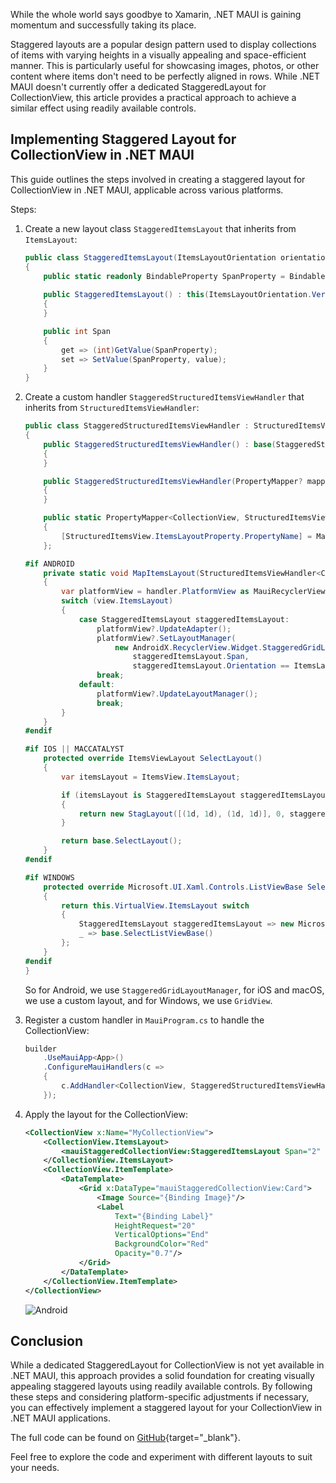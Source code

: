 While the whole world says goodbye to Xamarin, .NET MAUI is gaining momentum and successfully taking its place.

Staggered layouts are a popular design pattern used to display collections of items with varying heights in a visually appealing and space-efficient manner. This is particularly useful for showcasing images, photos, or other content where items don't need to be perfectly aligned in rows. While .NET MAUI doesn't currently offer a dedicated StaggeredLayout for CollectionView, this article provides a practical approach to achieve a similar effect using readily available controls.

## Implementing Staggered Layout for CollectionView in .NET MAUI

This guide outlines the steps involved in creating a staggered layout for CollectionView in .NET MAUI, applicable across various platforms.

Steps:

1. Create a new layout class `StaggeredItemsLayout` that inherits from `ItemsLayout`:

    ```csharp
    public class StaggeredItemsLayout(ItemsLayoutOrientation orientation) : ItemsLayout(orientation)
    {
        public static readonly BindableProperty SpanProperty = BindableProperty.Create(nameof(Span), typeof(int), typeof(StaggeredItemsLayout), default(int));
        
        public StaggeredItemsLayout() : this(ItemsLayoutOrientation.Vertical)
        { 
        }

        public int Span
        {
            get => (int)GetValue(SpanProperty);
            set => SetValue(SpanProperty, value);
        }
    }
    ```

1. Create a custom handler `StaggeredStructuredItemsViewHandler` that inherits from `StructuredItemsViewHandler`:

    ```csharp
    public class StaggeredStructuredItemsViewHandler : StructuredItemsViewHandler<CollectionView>
    {
        public StaggeredStructuredItemsViewHandler() : base(StaggeredStructuredItemsViewMapper)
        {
        }

        public StaggeredStructuredItemsViewHandler(PropertyMapper? mapper = null) : base(mapper ?? StaggeredStructuredItemsViewMapper)
        {
        }

        public static PropertyMapper<CollectionView, StructuredItemsViewHandler<CollectionView>> StaggeredStructuredItemsViewMapper = new(StructuredItemsViewMapper)
        {
            [StructuredItemsView.ItemsLayoutProperty.PropertyName] = MapItemsLayout
        };

    #if ANDROID
        private static void MapItemsLayout(StructuredItemsViewHandler<CollectionView> handler, CollectionView view)
        {
            var platformView = handler.PlatformView as MauiRecyclerView<CollectionView, ItemsViewAdapter<CollectionView, IItemsViewSource>, IItemsViewSource>;
            switch (view.ItemsLayout)
            {
                case StaggeredItemsLayout staggeredItemsLayout:
                    platformView?.UpdateAdapter();
                    platformView?.SetLayoutManager(
                        new AndroidX.RecyclerView.Widget.StaggeredGridLayoutManager(
                            staggeredItemsLayout.Span, 
                            staggeredItemsLayout.Orientation == ItemsLayoutOrientation.Horizontal ? AndroidX.RecyclerView.Widget.StaggeredGridLayoutManager.Horizontal : AndroidX.RecyclerView.Widget.StaggeredGridLayoutManager.Vertical));
                    break;
                default:
                    platformView?.UpdateLayoutManager();
                    break;
            }
        }
    #endif

    #if IOS || MACCATALYST
        protected override ItemsViewLayout SelectLayout()
        {
            var itemsLayout = ItemsView.ItemsLayout;

            if (itemsLayout is StaggeredItemsLayout staggeredItemsLayout)
            {
                return new StagLayout([(1d, 1d), (1d, 1d)], 0, staggeredItemsLayout, ItemSizingStrategy.MeasureAllItems);
            }

            return base.SelectLayout();
        }
    #endif

    #if WINDOWS
        protected override Microsoft.UI.Xaml.Controls.ListViewBase SelectListViewBase()
        {
            return this.VirtualView.ItemsLayout switch
            {
                StaggeredItemsLayout staggeredItemsLayout => new Microsoft.UI.Xaml.Controls.GridView() { },
                _ => base.SelectListViewBase()
            };
        }
    #endif
    }
    ```

    So for Android, we use `StaggeredGridLayoutManager`, for iOS and macOS, we use a custom layout, and for Windows, we use `GridView`.

1. Register a custom handler in `MauiProgram.cs` to handle the CollectionView:

    ```csharp
    builder
        .UseMauiApp<App>()
        .ConfigureMauiHandlers(c =>
        {
            c.AddHandler<CollectionView, StaggeredStructuredItemsViewHandler>();
        });
    ```

1. Apply the layout for the CollectionView:

    ```xml
    <CollectionView x:Name="MyCollectionView">
        <CollectionView.ItemsLayout>
            <mauiStaggeredCollectionView:StaggeredItemsLayout Span="2" />
        </CollectionView.ItemsLayout>
        <CollectionView.ItemTemplate>
            <DataTemplate>
                <Grid x:DataType="mauiStaggeredCollectionView:Card">
                    <Image Source="{Binding Image}"/>
                    <Label 
                        Text="{Binding Label}" 
                        HeightRequest="20"
                        VerticalOptions="End"
                        BackgroundColor="Red"
                        Opacity="0.7"/>
                </Grid>
            </DataTemplate>
        </CollectionView.ItemTemplate>
    </CollectionView>
    ```

    ![Android](https://ik.imagekit.io/VladislavAntonyuk/vladislavantonyuk/articles/54/android.png)

## Conclusion

While a dedicated StaggeredLayout for CollectionView is not yet available in .NET MAUI, this approach provides a solid foundation for creating visually appealing staggered layouts using readily available controls. By following these steps and considering platform-specific adjustments if necessary, you can effectively implement a staggered layout for your CollectionView in .NET MAUI applications.

The full code can be found on [GitHub](https://github.com/VladislavAntonyuk/MauiSamples/tree/main/MauiStaggeredCollectionView){target="_blank"}.

Feel free to explore the code and experiment with different layouts to suit your needs.